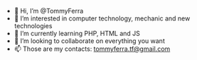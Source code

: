 - 👋 Hi, I’m @TommyFerra
- 👀 I’m interested in computer technology, mechanic and new technologies
- 🌱 I’m currently learning PHP, HTML and JS
- 💞️ I’m looking to collaborate on everything you want
- 📫 Those are my contacts: tommyferra.tf@gmail.com

<!---
TommyFerra/TommyFerra is a ✨ special ✨ repository because its `README.md` (this file) appears on your GitHub profile.
You can click the Preview link to take a look at your changes.
--->
